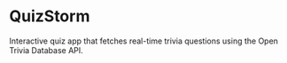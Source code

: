# QuizStorm
Interactive quiz app that fetches real-time trivia questions using the Open Trivia Database API.
